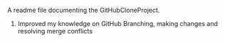 A readme file documenting the GitHubCloneProject.
1. Improved my knowledge on GitHub Branching, making changes and resolving merge conflicts
